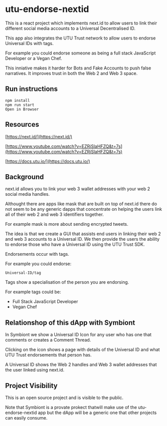 # utu-endorse-nextid

This is a react project which implements next.id to allow users to link their different social 
media accounts to a Universal Decentralised ID.

This app also integrates the UTU Trust network to allow users to endorse Universal IDs with tags.

For example you could endorse someone as being a full stack JavaScript Developer or a Vegan Chef.

This inniative makes it harder for Bots and Fake Accounts to push false narratives.  It improves 
trust in both the Web 2 and Web 3 space.


 ## Run instructions

    npm install
    npm run start
    Open in Browser

 ## Resources

  [https://next.id/](https://next.id/)

  [https://www.youtube.com/watch?v=EZRjSlaHFZQ&t=7s](https://www.youtube.com/watch?v=EZRjSlaHFZQ&t=7s)

  [https://docs.utu.io/](https://docs.utu.io/)


## Background

next.id allows you to link your web 3 wallet addresses with your web 2 social media handles.

Althought there are apps like mask that are built on top of next.id there do not seem to be any
generic dapps that concentrate on helping the users link all of their web 2 and web 3 identifiers
together.

For example mask is more about sending encrypted tweets.

The idea is that we create a GUI that assists end users in linking their web 2 and web 3 accounts 
to a Universal ID.  We then provide the users the ability to endorse those who have a Universal 
ID using the UTU Trust SDK.

Endorsements occur with tags.

For example you could endorse:

    Universal-ID/tag

Tags show a specialisation of the person you are endorsing.

For example tags could be:

* Full Stack JavaScript Developer
* Vegan Chef


## Relationshop of this dApp with Symbiont

In Symbiont we show a Universal ID Icon for any user who has one that comments or creates a 
Comment Thread.

Clicking on the icon shows a page with details of the Universal ID and what UTU Trust endorsements 
that person has.

A Universal ID shows the Web 2 handles and Web 3 wallet addresses that the user linked using 
next.id.


## Project Visibility

This is an open source project and is visible to the public.  

Note that Symbiont is a provate prokect thatwill make use of the utu-endorse-nextid app but the 
dApp will be a generic one that other projects can easily consume.